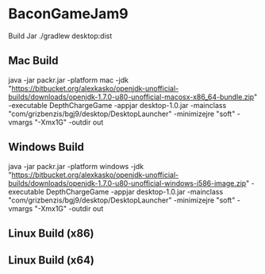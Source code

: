 # BaconGameJam9

Build Jar
./gradlew desktop:dist

## Mac Build
java -jar packr.jar -platform mac -jdk "https://bitbucket.org/alexkasko/openjdk-unofficial-builds/downloads/openjdk-1.7.0-u80-unofficial-macosx-x86_64-bundle.zip" -executable DepthChargeGame -appjar desktop-1.0.jar -mainclass "com/grizbenzis/bgj9/desktop/DesktopLauncher" -minimizejre "soft" -vmargs "-Xmx1G" -outdir out

## Windows Build
java -jar packr.jar -platform windows -jdk "https://bitbucket.org/alexkasko/openjdk-unofficial-builds/downloads/openjdk-1.7.0-u80-unofficial-windows-i586-image.zip" -executable DepthChargeGame -appjar desktop-1.0.jar -mainclass "com/grizbenzis/bgj9/desktop/DesktopLauncher" -minimizejre "soft" -vmargs "-Xmx1G" -outdir out

## Linux Build (x86)

## Linux Build (x64)
